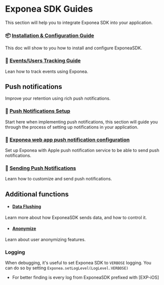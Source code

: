 # Exponea SDK Guides
This section will help you to integrate Exponea SDK into your application.

###  📦 [Installation & Configuration Guide](./INSTALL.md)
This doc will show to you how to install and configure ExponeaSDK.
 
### 📝 [Events/Users Tracking Guide](./TRACKING.md) 
Lean how to track events using Exponea.

## Push notifications
Improve your retention using rich push notifications.
### 📣 [Push Notifications Setup](./PUSH_QUICKSTART.md)
 Start here when implementing push notifications, this section will guide you through the process of setting up notifications in your application.

### 💬 [Exponea web app push notification configuration](./APNS.md)
Set up Exponea with Apple push notification service to be able to send push notifications.

### 💬 [Sending Push Notifications](./PUSH_SEND.md)
Learn how to customize and send push notifications.

## Additional functions

* #### [Data Flushing](../Documentation/FLUSH.md)
Learn more about how ExponeaSDK sends data, and how to control it.

* #### [Anonymize](../Documentation/ANONYMIZE.md)
Learn about user anonymizing features.

### Logging
When debugging, it's useful to set Exponea SDK to `VERBOSE` logging. You can do so by setting `Exponea.setLogLevel(LogLevel.VERBOSE)`
  
* For better finding is every log from ExponeaSDK prefixed with [EXP-iOS]
